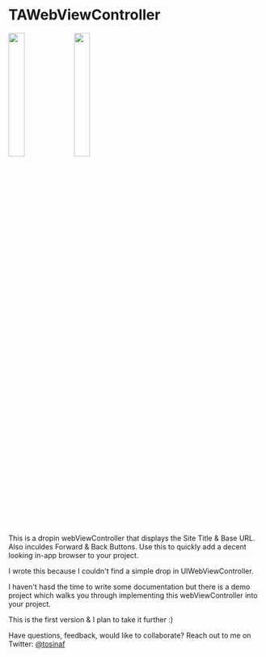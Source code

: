 TAWebViewController
======

<img src="https://raw.github.com/TosinAF/TAWebViewController/master/Screenshots/WebView1.png" height="25%" width="25%" />
<img src="https://raw.github.com/TosinAF/TAWebViewController/master/Screenshots/WebView2.png" height="25%" width="25%" />

This is a dropin webViewController that displays the Site Title & Base URL. Also inculdes Forward & Back Buttons. 
Use this to quickly add a decent looking in-app browser to your project. 

I wrote this because I couldn't find a simple drop in UIWebViewController. 

I haven't hasd the time to write some documentation but there is a demo project which walks you through implementing this webViewController into your project.

This is the first version & I plan to take it further :)

Have questions, feedback, would like to collaborate? Reach out to me on Twitter: [@tosinaf](https://twitter.com/tosinaf)